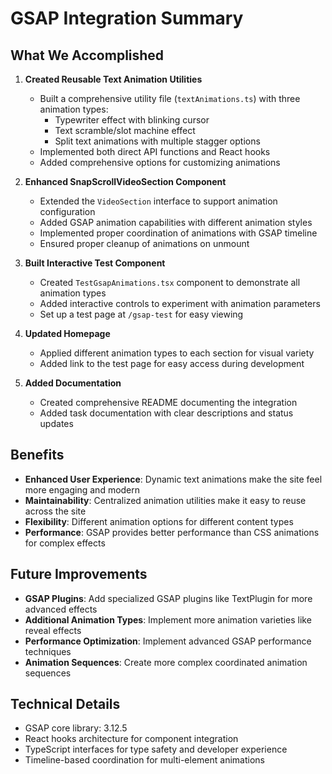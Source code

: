 # GSAP Integration Summary

## What We Accomplished

1. **Created Reusable Text Animation Utilities**
   - Built a comprehensive utility file (`textAnimations.ts`) with three animation types:
     - Typewriter effect with blinking cursor
     - Text scramble/slot machine effect
     - Split text animations with multiple stagger options
   - Implemented both direct API functions and React hooks
   - Added comprehensive options for customizing animations

2. **Enhanced SnapScrollVideoSection Component**
   - Extended the `VideoSection` interface to support animation configuration
   - Added GSAP animation capabilities with different animation styles
   - Implemented proper coordination of animations with GSAP timeline
   - Ensured proper cleanup of animations on unmount

3. **Built Interactive Test Component**
   - Created `TestGsapAnimations.tsx` component to demonstrate all animation types
   - Added interactive controls to experiment with animation parameters
   - Set up a test page at `/gsap-test` for easy viewing

4. **Updated Homepage**
   - Applied different animation types to each section for visual variety
   - Added link to the test page for easy access during development

5. **Added Documentation**
   - Created comprehensive README documenting the integration
   - Added task documentation with clear descriptions and status updates

## Benefits

- **Enhanced User Experience**: Dynamic text animations make the site feel more engaging and modern
- **Maintainability**: Centralized animation utilities make it easy to reuse across the site
- **Flexibility**: Different animation options for different content types
- **Performance**: GSAP provides better performance than CSS animations for complex effects

## Future Improvements

- **GSAP Plugins**: Add specialized GSAP plugins like TextPlugin for more advanced effects
- **Additional Animation Types**: Implement more animation varieties like reveal effects
- **Performance Optimization**: Implement advanced GSAP performance techniques
- **Animation Sequences**: Create more complex coordinated animation sequences

## Technical Details

- GSAP core library: 3.12.5
- React hooks architecture for component integration
- TypeScript interfaces for type safety and developer experience
- Timeline-based coordination for multi-element animations 